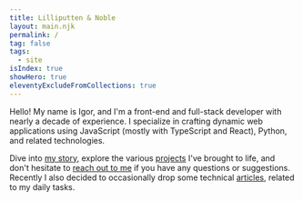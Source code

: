 ```yaml
---
title: Lilliputten & Noble
layout: main.njk
permalink: /
tag: false
tags:
  - site
isIndex: true
showHero: true
eleventyExcludeFromCollections: true
---
```


Hello! My name is Igor, and I'm a front-end and full-stack developer with nearly a decade of experience. I specialize in crafting dynamic web applications using JavaScript (mostly with TypeScript and React), Python, and related technologies.

Dive into [my story](/about/), explore the various [projects](/projects/) I've
brought to life, and don't hesitate to [reach out to me](/contacts/) if you
have any questions or suggestions. Recently I also decided to occasionally
drop some technical [articles](/articles/), related to my daily tasks.
